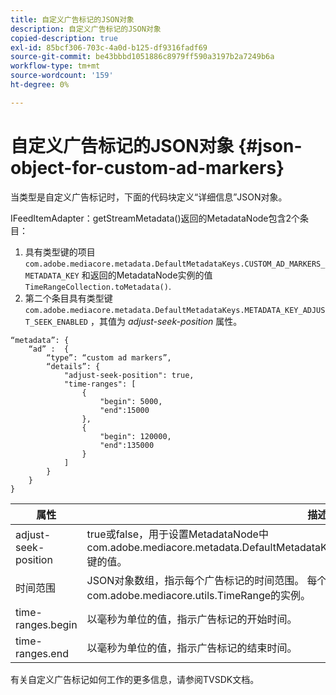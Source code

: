 ```yaml
---
title: 自定义广告标记的JSON对象
description: 自定义广告标记的JSON对象
copied-description: true
exl-id: 85bcf306-703c-4a0d-b125-df9316fadf69
source-git-commit: be43bbbd1051886c8979ff590a3197b2a7249b6a
workflow-type: tm+mt
source-wordcount: '159'
ht-degree: 0%

---
```


# 自定义广告标记的JSON对象 {#json-object-for-custom-ad-markers}

当类型是自定义广告标记时，下面的代码块定义“详细信息”JSON对象。

IFeedItemAdapter：getStreamMetadata()返回的MetadataNode包含2个条目：
1. 具有类型键的项目 `com.adobe.mediacore.metadata.DefaultMetadataKeys.CUSTOM_AD_MARKERS_METADATA_KEY` 和返回的MetadataNode实例的值 `TimeRangeCollection.toMetadata()`.
1. 第二个条目具有类型键 `com.adobe.mediacore.metadata.DefaultMetadataKeys.METADATA_KEY_ADJUST_SEEK_ENABLED` ，其值为 *adjust-seek-position* 属性。

```
“metadata”: {
    “ad” :  {
        “type”: “custom ad markers”,
        “details”: {
            "adjust-seek-position": true,
            "time-ranges": [
                {
                    "begin": 5000,
                    "end":15000
                },
                {
                    "begin": 120000,
                    "end":135000
                }
            ]
        }
    }
}
```

| 属性 | 描述 |
|---|---|
| adjust-seek-position | true或false，用于设置MetadataNode中com.adobe.mediacore.metadata.DefaultMetadataKeys.METADATA_KEY_ADJUST_SEEK_ENABLED键的值。 |
| 时间范围 | JSON对象数组，指示每个广告标记的时间范围。 每个JSON对象条目都映射到com.adobe.mediacore.utils.TimeRange的实例。 |
| time-ranges.begin | 以毫秒为单位的值，指示广告标记的开始时间。 |
| time-ranges.end | 以毫秒为单位的值，指示广告标记的结束时间。 |

有关自定义广告标记如何工作的更多信息，请参阅TVSDK文档。
